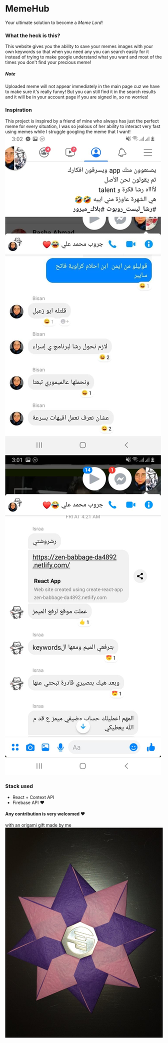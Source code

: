 # MemeHub

Your ultimate solution to become a *Meme Lord*!

### What the heck is this?
This website gives you the ability to save your memes images with your own keywords so that when you need any you can search easily for it instead of trying to make google understand what you want and most of the times you don't find your precious meme!

##### Note
Uploaded meme will not appear immediately in the main page cuz we have to make sure it's really funny!
But you can still find it in the search results and it will be in your account page if you are signed in, so no worries!

### Inspiration
This project is inspired by a friend of mine who always has just the perfect meme for every situation, I was so jealous of her ability to interact very fast using memes while I struggle googling the meme that I want!
![image](MemeHubInspiration.jpg)
![image](rasha.jpg)
### Stack used
- React + Context API
- Firebase API :heart:

#### Any contribution is very welcomed :heart:
with an origami gift made by me
![image](7.jpg)

